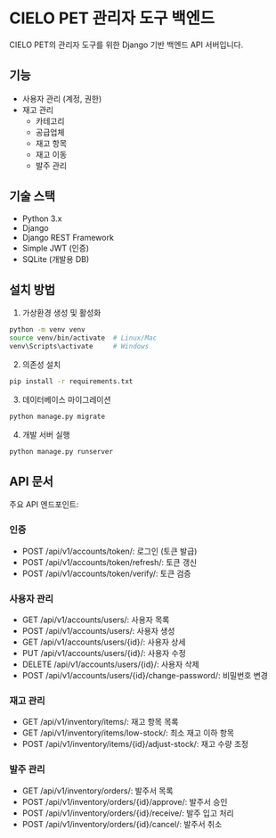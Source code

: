 # CIELO PET 관리자 도구 백엔드

CIELO PET의 관리자 도구를 위한 Django 기반 백엔드 API 서버입니다.

## 기능

- 사용자 관리 (계정, 권한)
- 재고 관리
  - 카테고리
  - 공급업체
  - 재고 항목
  - 재고 이동
  - 발주 관리

## 기술 스택

- Python 3.x
- Django
- Django REST Framework
- Simple JWT (인증)
- SQLite (개발용 DB)

## 설치 방법

1. 가상환경 생성 및 활성화
```bash
python -m venv venv
source venv/bin/activate  # Linux/Mac
venv\Scripts\activate     # Windows
```

2. 의존성 설치
```bash
pip install -r requirements.txt
```

3. 데이터베이스 마이그레이션
```bash
python manage.py migrate
```

4. 개발 서버 실행
```bash
python manage.py runserver
```

## API 문서

주요 API 엔드포인트:

### 인증
- POST /api/v1/accounts/token/: 로그인 (토큰 발급)
- POST /api/v1/accounts/token/refresh/: 토큰 갱신
- POST /api/v1/accounts/token/verify/: 토큰 검증

### 사용자 관리
- GET /api/v1/accounts/users/: 사용자 목록
- POST /api/v1/accounts/users/: 사용자 생성
- GET /api/v1/accounts/users/{id}/: 사용자 상세
- PUT /api/v1/accounts/users/{id}/: 사용자 수정
- DELETE /api/v1/accounts/users/{id}/: 사용자 삭제
- POST /api/v1/accounts/users/{id}/change-password/: 비밀번호 변경

### 재고 관리
- GET /api/v1/inventory/items/: 재고 항목 목록
- GET /api/v1/inventory/items/low-stock/: 최소 재고 이하 항목
- POST /api/v1/inventory/items/{id}/adjust-stock/: 재고 수량 조정

### 발주 관리
- GET /api/v1/inventory/orders/: 발주서 목록
- POST /api/v1/inventory/orders/{id}/approve/: 발주서 승인
- POST /api/v1/inventory/orders/{id}/receive/: 발주 입고 처리
- POST /api/v1/inventory/orders/{id}/cancel/: 발주서 취소
